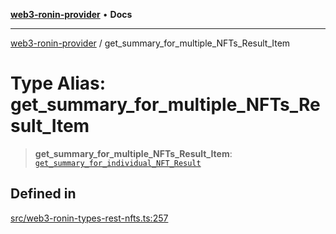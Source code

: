 [**web3-ronin-provider**](../README.md) • **Docs**

***

[web3-ronin-provider](../globals.md) / get\_summary\_for\_multiple\_NFTs\_Result\_Item

# Type Alias: get\_summary\_for\_multiple\_NFTs\_Result\_Item

> **get\_summary\_for\_multiple\_NFTs\_Result\_Item**: [`get_summary_for_individual_NFT_Result`](../interfaces/get_summary_for_individual_NFT_Result.md)

## Defined in

[src/web3-ronin-types-rest-nfts.ts:257](https://github.com/chuacw/web3-ronin-provider/blob/5e9462adf1edb8f1f7982dc5f4e5bd7094a4d6eb/src/web3-ronin-types-rest-nfts.ts#L257)
